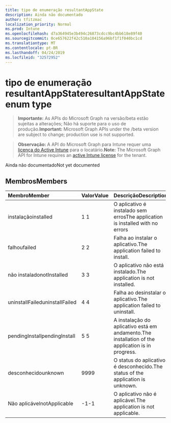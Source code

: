 ```yaml
---
title: tipo de enumeração resultantAppState
description: Ainda não documentado
author: tfitzmac
localization_priority: Normal
ms.prod: Intune
ms.openlocfilehash: d7a364945e3b494c26873cdcc9bc4bb618e89f40
ms.sourcegitcommit: 0ce657622f42c510a104156a96bf1f1f040bc1cd
ms.translationtype: MT
ms.contentlocale: pt-BR
ms.lasthandoff: 04/24/2019
ms.locfileid: "32572952"
---
```

# <a name="resultantappstate-enum-type"></a><span data-ttu-id="8c9da-103">tipo de enumeração resultantAppState</span><span class="sxs-lookup"><span data-stu-id="8c9da-103">resultantAppState enum type</span></span>

> <span data-ttu-id="8c9da-104">**Importante:** As APIs do Microsoft Graph na versão/beta estão sujeitas a alterações; Não há suporte para o uso de produção.</span><span class="sxs-lookup"><span data-stu-id="8c9da-104">**Important:** Microsoft Graph APIs under the /beta version are subject to change; production use is not supported.</span></span>

> <span data-ttu-id="8c9da-105">**Observação:** A API do Microsoft Graph para Intune requer uma [licença do Active Intune](https://go.microsoft.com/fwlink/?linkid=839381) para o locatário.</span><span class="sxs-lookup"><span data-stu-id="8c9da-105">**Note:** The Microsoft Graph API for Intune requires an [active Intune license](https://go.microsoft.com/fwlink/?linkid=839381) for the tenant.</span></span>

<span data-ttu-id="8c9da-106">Ainda não documentado</span><span class="sxs-lookup"><span data-stu-id="8c9da-106">Not yet documented</span></span>

## <a name="members"></a><span data-ttu-id="8c9da-107">Membros</span><span class="sxs-lookup"><span data-stu-id="8c9da-107">Members</span></span>
|<span data-ttu-id="8c9da-108">Membro</span><span class="sxs-lookup"><span data-stu-id="8c9da-108">Member</span></span>|<span data-ttu-id="8c9da-109">Valor</span><span class="sxs-lookup"><span data-stu-id="8c9da-109">Value</span></span>|<span data-ttu-id="8c9da-110">Descrição</span><span class="sxs-lookup"><span data-stu-id="8c9da-110">Description</span></span>|
|:---|:---|:---|
|<span data-ttu-id="8c9da-111">instalação</span><span class="sxs-lookup"><span data-stu-id="8c9da-111">installed</span></span>|<span data-ttu-id="8c9da-112">1 </span><span class="sxs-lookup"><span data-stu-id="8c9da-112">1</span></span>|<span data-ttu-id="8c9da-113">O aplicativo é instalado sem erros</span><span class="sxs-lookup"><span data-stu-id="8c9da-113">The application is installed with no errors</span></span>|
|<span data-ttu-id="8c9da-114">falhou</span><span class="sxs-lookup"><span data-stu-id="8c9da-114">failed</span></span>|<span data-ttu-id="8c9da-115">2 </span><span class="sxs-lookup"><span data-stu-id="8c9da-115">2</span></span>|<span data-ttu-id="8c9da-116">Falha ao instalar o aplicativo.</span><span class="sxs-lookup"><span data-stu-id="8c9da-116">The application failed to install.</span></span>|
|<span data-ttu-id="8c9da-117">não instalado</span><span class="sxs-lookup"><span data-stu-id="8c9da-117">notInstalled</span></span>|<span data-ttu-id="8c9da-118">3 </span><span class="sxs-lookup"><span data-stu-id="8c9da-118">3</span></span>|<span data-ttu-id="8c9da-119">O aplicativo não está instalado.</span><span class="sxs-lookup"><span data-stu-id="8c9da-119">The application is not installed.</span></span>|
|<span data-ttu-id="8c9da-120">uninstallFailed</span><span class="sxs-lookup"><span data-stu-id="8c9da-120">uninstallFailed</span></span>|<span data-ttu-id="8c9da-121">4 </span><span class="sxs-lookup"><span data-stu-id="8c9da-121">4</span></span>|<span data-ttu-id="8c9da-122">Falha ao desinstalar o aplicativo.</span><span class="sxs-lookup"><span data-stu-id="8c9da-122">The application failed to uninstall.</span></span>|
|<span data-ttu-id="8c9da-123">pendingInstall</span><span class="sxs-lookup"><span data-stu-id="8c9da-123">pendingInstall</span></span>|<span data-ttu-id="8c9da-124">5 </span><span class="sxs-lookup"><span data-stu-id="8c9da-124">5</span></span>|<span data-ttu-id="8c9da-125">A instalação do aplicativo está em andamento.</span><span class="sxs-lookup"><span data-stu-id="8c9da-125">The installation of the application is in progress.</span></span>|
|<span data-ttu-id="8c9da-126">desconhecido</span><span class="sxs-lookup"><span data-stu-id="8c9da-126">unknown</span></span>|<span data-ttu-id="8c9da-127">99</span><span class="sxs-lookup"><span data-stu-id="8c9da-127">99</span></span>|<span data-ttu-id="8c9da-128">O status do aplicativo é desconhecido.</span><span class="sxs-lookup"><span data-stu-id="8c9da-128">The status of the application is unknown.</span></span>|
|<span data-ttu-id="8c9da-129">Não aplicável</span><span class="sxs-lookup"><span data-stu-id="8c9da-129">notApplicable</span></span>|<span data-ttu-id="8c9da-130">-1</span><span class="sxs-lookup"><span data-stu-id="8c9da-130">-1</span></span>|<span data-ttu-id="8c9da-131">O aplicativo não é aplicável.</span><span class="sxs-lookup"><span data-stu-id="8c9da-131">The application is not applicable.</span></span>|




